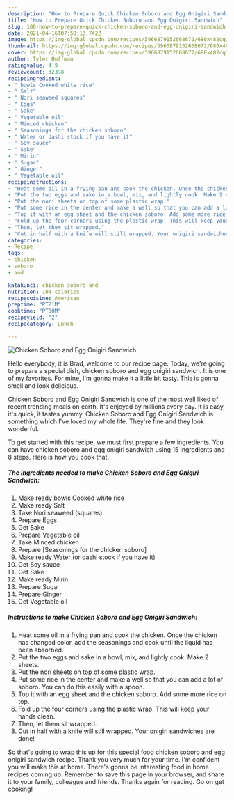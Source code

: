 ```yaml
---
description: "How to Prepare Quick Chicken Soboro and Egg Onigiri Sandwich"
title: "How to Prepare Quick Chicken Soboro and Egg Onigiri Sandwich"
slug: 108-how-to-prepare-quick-chicken-soboro-and-egg-onigiri-sandwich
date: 2021-04-16T07:58:13.742Z
image: https://img-global.cpcdn.com/recipes/5966879152668672/680x482cq70/chicken-soboro-and-egg-onigiri-sandwich-recipe-main-photo.jpg
thumbnail: https://img-global.cpcdn.com/recipes/5966879152668672/680x482cq70/chicken-soboro-and-egg-onigiri-sandwich-recipe-main-photo.jpg
cover: https://img-global.cpcdn.com/recipes/5966879152668672/680x482cq70/chicken-soboro-and-egg-onigiri-sandwich-recipe-main-photo.jpg
author: Tyler Hoffman
ratingvalue: 4.9
reviewcount: 32398
recipeingredient:
- " bowls Cooked white rice"
- " Salt"
- " Nori seaweed squares"
- " Eggs"
- " Sake"
- " Vegetable oil"
- " Minced chicken"
- " Seasonings for the chicken soboro"
- " Water or dashi stock if you have it"
- " Soy sauce"
- " Sake"
- " Mirin"
- " Sugar"
- " Ginger"
- " Vegetable oil"
recipeinstructions:
- "Heat some oil in a frying pan and cook the chicken. Once the chicken has changed color, add the seasonings and cook until the liquid has been absorbed."
- "Put the two eggs and sake in a bowl, mix, and lightly cook. Make 2 sheets."
- "Put the nori sheets on top of some plastic wrap."
- "Put some rice in the center and make a well so that you can add a lot of soboro. You can do this easily with a spoon."
- "Top it with an egg sheet and the chicken soboro. Add some more rice on top."
- "Fold up the four corners using the plastic wrap. This will keep your hands clean."
- "Then, let them sit wrapped."
- "Cut in half with a knife will still wrapped. Your onigiri sandwiches are done!"
categories:
- Recipe
tags:
- chicken
- soboro
- and

katakunci: chicken soboro and 
nutrition: 104 calories
recipecuisine: American
preptime: "PT21M"
cooktime: "PT60M"
recipeyield: "2"
recipecategory: Lunch

---
```



![Chicken Soboro and Egg Onigiri Sandwich](https://img-global.cpcdn.com/recipes/5966879152668672/680x482cq70/chicken-soboro-and-egg-onigiri-sandwich-recipe-main-photo.jpg)

Hello everybody, it is Brad, welcome to our recipe page. Today, we're going to prepare a special dish, chicken soboro and egg onigiri sandwich. It is one of my favorites. For mine, I'm gonna make it a little bit tasty. This is gonna smell and look delicious.



Chicken Soboro and Egg Onigiri Sandwich is one of the most well liked of recent trending meals on earth. It's enjoyed by millions every day. It is easy, it's quick, it tastes yummy. Chicken Soboro and Egg Onigiri Sandwich is something which I've loved my whole life. They're fine and they look wonderful.


To get started with this recipe, we must first prepare a few ingredients. You can have chicken soboro and egg onigiri sandwich using 15 ingredients and 8 steps. Here is how you cook that.

<!--inarticleads1-->

##### The ingredients needed to make Chicken Soboro and Egg Onigiri Sandwich:

1. Make ready  bowls Cooked white rice
1. Make ready  Salt
1. Take  Nori seaweed (squares)
1. Prepare  Eggs
1. Get  Sake
1. Prepare  Vegetable oil
1. Take  Minced chicken
1. Prepare  [Seasonings for the chicken soboro]
1. Make ready  Water (or dashi stock if you have it)
1. Get  Soy sauce
1. Get  Sake
1. Make ready  Mirin
1. Prepare  Sugar
1. Prepare  Ginger
1. Get  Vegetable oil




<!--inarticleads2-->

##### Instructions to make Chicken Soboro and Egg Onigiri Sandwich:

1. Heat some oil in a frying pan and cook the chicken. Once the chicken has changed color, add the seasonings and cook until the liquid has been absorbed.
1. Put the two eggs and sake in a bowl, mix, and lightly cook. Make 2 sheets.
1. Put the nori sheets on top of some plastic wrap.
1. Put some rice in the center and make a well so that you can add a lot of soboro. You can do this easily with a spoon.
1. Top it with an egg sheet and the chicken soboro. Add some more rice on top.
1. Fold up the four corners using the plastic wrap. This will keep your hands clean.
1. Then, let them sit wrapped.
1. Cut in half with a knife will still wrapped. Your onigiri sandwiches are done!




So that's going to wrap this up for this special food chicken soboro and egg onigiri sandwich recipe. Thank you very much for your time. I'm confident you will make this at home. There's gonna be interesting food in home recipes coming up. Remember to save this page in your browser, and share it to your family, colleague and friends. Thanks again for reading. Go on get cooking!
